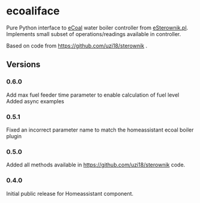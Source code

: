 # ecoaliface
Pure Python interface to [eCoal](https://esterownik.pl/nasze-produkty/ecoal) water boiler controller from [eSterownik.pl](http://esterownik.pl).
Implements small subset of operations/readings available in controller.

Based on code from https://github.com/uzi18/sterownik .

## Versions

### 0.6.0
Add max fuel feeder time parameter to enable calculation of fuel level
Added async examples

### 0.5.1
Fixed an incorrect parameter name to match the homeassistant ecoal boiler plugin

### 0.5.0
Added all methods available in https://github.com/uzi18/sterownik code.

### 0.4.0
Initial public release for Homeassistant component.
